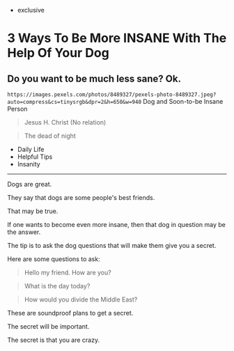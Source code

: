 - exclusive

# 3 Ways To Be More INSANE With The Help Of Your Dog

## Do you want to be much less sane? Ok.

`https://images.pexels.com/photos/8489327/pexels-photo-8489327.jpeg?auto=compress&cs=tinysrgb&dpr=2&h=650&w=940` Dog and Soon-to-be Insane Person

> Jesus H. Christ (No relation)

> The dead of night

- Daily Life
- Helpful Tips
- Insanity

---

Dogs are great.

They say that dogs are some people's best friends.

That may be true.

If one wants to become even more insane, then that dog in question may be the answer.

The tip is to ask the dog questions that will make them give you a secret.

Here are some questions to ask:

> Hello my friend. How are you?

> What is the day today?

> How would you divide the Middle East?

These are soundproof plans to get a secret.

The secret will be important.

The secret is that you are crazy.